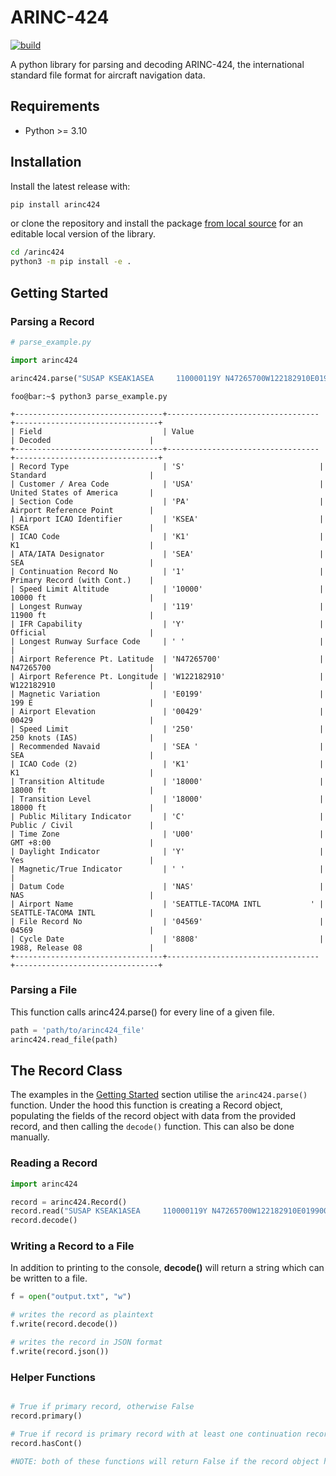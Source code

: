 # ARINC-424

[![build](https://github.com/jack-laverty/arinc424/actions/workflows/build.yml/badge.svg)](https://github.com/jack-laverty/arinc424/actions/workflows/build.yml)


A python library for parsing and decoding ARINC-424, the international standard file format for aircraft navigation data.

## Requirements
* Python >= 3.10

## Installation

Install the latest release with:
```bash
pip install arinc424
```

or clone the repository and install the package [from local source](https://packaging.python.org/en/latest/tutorials/installing-packages/#installing-from-a-local-src-tree)
for an editable local version of the library.
```bash
cd /arinc424
python3 -m pip install -e .
```

## Getting Started

### Parsing a Record

```Python
# parse_example.py

import arinc424

arinc424.parse("SUSAP KSEAK1ASEA     110000119Y N47265700W122182910E019900429250SEA K11800018000CU00Y NAS    SEATTLE-TACOMA INTL           045698808")
```

```console
foo@bar:~$ python3 parse_example.py

+---------------------------------+----------------------------------+--------------------------------+
| Field                           | Value                              | Decoded                      |
+---------------------------------+----------------------------------+--------------------------------+
| Record Type                     | 'S'                              | Standard                       |
| Customer / Area Code            | 'USA'                            | United States of America       |
| Section Code                    | 'PA'                             | Airport Reference Point        |
| Airport ICAO Identifier         | 'KSEA'                           | KSEA                           |
| ICAO Code                       | 'K1'                             | K1                             |
| ATA/IATA Designator             | 'SEA'                            | SEA                            |
| Continuation Record No          | '1'                              | Primary Record (with Cont.)    |
| Speed Limit Altitude            | '10000'                          | 10000 ft                       |
| Longest Runway                  | '119'                            | 11900 ft                       |
| IFR Capability                  | 'Y'                              | Official                       |
| Longest Runway Surface Code     | ' '                              |                                |
| Airport Reference Pt. Latitude  | 'N47265700'                      | N47265700                      |
| Airport Reference Pt. Longitude | 'W122182910'                     | W122182910                     |
| Magnetic Variation              | 'E0199'                          | 199 E                          |
| Airport Elevation               | '00429'                          | 00429                          |
| Speed Limit                     | '250'                            | 250 knots (IAS)                |
| Recommended Navaid              | 'SEA '                           | SEA                            |
| ICAO Code (2)                   | 'K1'                             | K1                             |
| Transition Altitude             | '18000'                          | 18000 ft                       |
| Transition Level                | '18000'                          | 18000 ft                       |
| Public Military Indicator       | 'C'                              | Public / Civil                 |
| Time Zone                       | 'U00'                            | GMT +8:00                      |
| Daylight Indicator              | 'Y'                              | Yes                            |
| Magnetic/True Indicator         | ' '                              |                                |
| Datum Code                      | 'NAS'                            | NAS                            |
| Airport Name                    | 'SEATTLE-TACOMA INTL           ' | SEATTLE-TACOMA INTL            |
| File Record No                  | '04569'                          | 04569                          |
| Cycle Date                      | '8808'                           | 1988, Release 08               |
+---------------------------------+----------------------------------+--------------------------------+
```

### Parsing a File

This function calls arinc424.parse() for every line of a given file.

```Python
path = 'path/to/arinc424_file'
arinc424.read_file(path)
```

## The Record Class

The examples in the [Getting Started](#getting-started) section utilise the ```arinc424.parse()``` function. Under the hood this function is creating a Record object, populating the fields of the record object with data from the provided record, and then calling the ```decode()``` function. This can also be done manually.

### Reading a Record

```Python
import arinc424

record = arinc424.Record()
record.read("SUSAP KSEAK1ASEA     110000119Y N47265700W122182910E019900429250SEA K11800018000CU00Y NAS    SEATTLE-TACOMA INTL           045698808")
record.decode()
```

### Writing a Record to a File

In addition to printing to the console, **decode()** will return a string which can be written to a file.

```Python
f = open("output.txt", "w")

# writes the record as plaintext
f.write(record.decode())

# writes the record in JSON format
f.write(record.json())

```

### Helper Functions

```Python

# True if primary record, otherwise False
record.primary()

# True if record is primary record with at least one continuation record to follow, otherwise False
record.hasCont()

#NOTE: both of these functions will return False if the record object has not been initialised with ARINC-424 data

```
